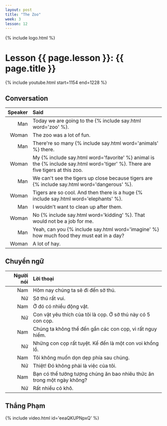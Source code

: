 ```yaml
---
layout: post
title: "The Zoo"
week: 3
lesson: 12
---
```


{% include logo.html %}

# Lesson {{ page.lesson }}: {{ page.title }}

{% include youtube.html start=1154 end=1228 %}

## Conversation

Speaker | Said
---: | :---
Man | Today we are going to the {% include say.html word='zoo' %}.
Woman | The zoo was a lot of fun.
Man | There're so many {% include say.html word='animals' %} there.
Woman | My {% include say.html word='favorite' %} animal is the {% include say.html word='tiger' %}. There are five tigers at this zoo.
Man | We can't see the tigers up close because tigers are {% include say.html word='dangerous' %}.
Woman | Tigers are so cool. And then there is a huge {% include say.html word='elephants' %}.
Man | I wouldn't want to clean up after them.
Woman | No {% include say.html word='kidding' %}. That would not be a job for me.
Man | Yeah, can you {% include say.html word='imagine' %} how much food they must eat in a day?
Woman | A lot of hay.

## Chuyển ngữ

Người nói | Lời thoại
---: | :---
Nam | Hôm nay chúng ta sẽ đi đến sở thú.
Nữ | Sở thú rất vui.
Nam | Ở đó có nhiều động vật.
Nữ | Con vật yêu thích của tôi là cọp. Ở sở thú này có 5 con cọp.
Nam | Chúng ta không thể đến gần các con cọp, vì rất nguy hiểm.
Nữ | Những con cọp rất tuyệt. Kế đến là một con voi khổng lồ.
Nam | Tôi không muốn dọn dẹp phía sau chúng.
Nữ | Thiệt! Đó không phải là việc của tôi.
Nam | Bạn có thể tưởng tượng chúng ăn bao nhiêu thức ăn trong một ngày không?
Nữ | Rất nhiều cỏ khô.

## Thắng Phạm

{% include video.html id='eeaQKUPNpxQ' %}